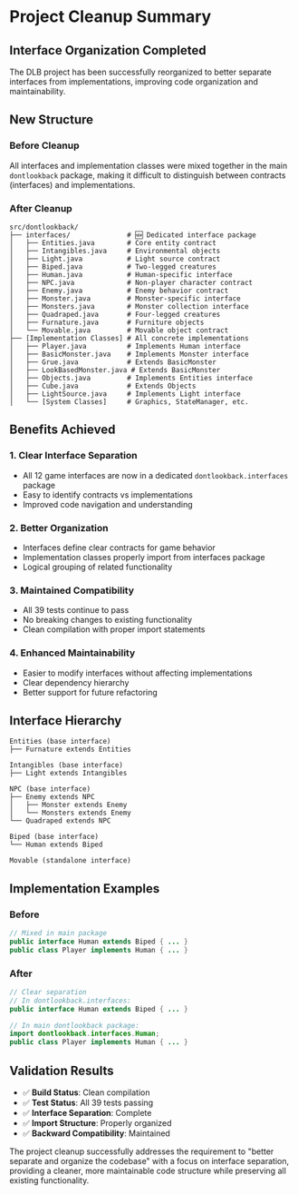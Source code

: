 # Project Cleanup Summary

## Interface Organization Completed

The DLB project has been successfully reorganized to better separate interfaces from implementations, improving code organization and maintainability.

## New Structure

### Before Cleanup
All interfaces and implementation classes were mixed together in the main `dontlookback` package, making it difficult to distinguish between contracts (interfaces) and implementations.

### After Cleanup

```
src/dontlookback/
├── interfaces/              # 🆕 Dedicated interface package
│   ├── Entities.java        # Core entity contract
│   ├── Intangibles.java     # Environmental objects
│   ├── Light.java           # Light source contract
│   ├── Biped.java           # Two-legged creatures
│   ├── Human.java           # Human-specific interface
│   ├── NPC.java             # Non-player character contract
│   ├── Enemy.java           # Enemy behavior contract
│   ├── Monster.java         # Monster-specific interface
│   ├── Monsters.java        # Monster collection interface
│   ├── Quadraped.java       # Four-legged creatures
│   ├── Furnature.java       # Furniture objects
│   └── Movable.java         # Movable object contract
├── [Implementation Classes] # All concrete implementations
│   ├── Player.java          # Implements Human interface
│   ├── BasicMonster.java    # Implements Monster interface
│   ├── Grue.java            # Extends BasicMonster
│   ├── LookBasedMonster.java # Extends BasicMonster
│   ├── Objects.java         # Implements Entities interface
│   ├── Cube.java            # Extends Objects
│   ├── LightSource.java     # Implements Light interface
│   └── [System Classes]     # Graphics, StateManager, etc.
```

## Benefits Achieved

### 1. **Clear Interface Separation**
- All 12 game interfaces are now in a dedicated `dontlookback.interfaces` package
- Easy to identify contracts vs implementations
- Improved code navigation and understanding

### 2. **Better Organization**
- Interfaces define clear contracts for game behavior
- Implementation classes properly import from interfaces package
- Logical grouping of related functionality

### 3. **Maintained Compatibility**
- All 39 tests continue to pass
- No breaking changes to existing functionality
- Clean compilation with proper import statements

### 4. **Enhanced Maintainability**
- Easier to modify interfaces without affecting implementations
- Clear dependency hierarchy
- Better support for future refactoring

## Interface Hierarchy

```
Entities (base interface)
├── Furnature extends Entities

Intangibles (base interface)  
├── Light extends Intangibles

NPC (base interface)
├── Enemy extends NPC
│   ├── Monster extends Enemy
│   └── Monsters extends Enemy
└── Quadraped extends NPC

Biped (base interface)
└── Human extends Biped

Movable (standalone interface)
```

## Implementation Examples

### Before
```java
// Mixed in main package
public interface Human extends Biped { ... }
public class Player implements Human { ... }
```

### After
```java
// Clear separation
// In dontlookback.interfaces:
public interface Human extends Biped { ... }

// In main dontlookback package:
import dontlookback.interfaces.Human;
public class Player implements Human { ... }
```

## Validation Results

- ✅ **Build Status**: Clean compilation
- ✅ **Test Status**: All 39 tests passing
- ✅ **Interface Separation**: Complete
- ✅ **Import Structure**: Properly organized
- ✅ **Backward Compatibility**: Maintained

The project cleanup successfully addresses the requirement to "better separate and organize the codebase" with a focus on interface separation, providing a cleaner, more maintainable code structure while preserving all existing functionality.